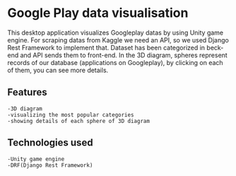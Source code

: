 # Google Play data visualisation
This desktop application visualizes Googleplay datas by using Unity game engine. For scraping datas from Kaggle we need an API, ‌so we used Django Rest Framework to implement that. 
Dataset has been categorized in beck-end and API sends them to front-end.
In the 3D diagram, spheres represent records of our database (applications on Googleplay), by clicking on each of them, you can see more details.

## Features
    -3D diagram
    -visualizing the most popular categories
    -showing details of each sphere of 3D diagram

## Technologies used
    -Unity game engine
    -DRF(Django Rest Framework)
    




